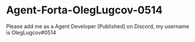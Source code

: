 # Agent-Forta-OlegLugcov-0514
Please add me as a Agent Developer [Published] on Discord, my username is OlegLugcov#0514
